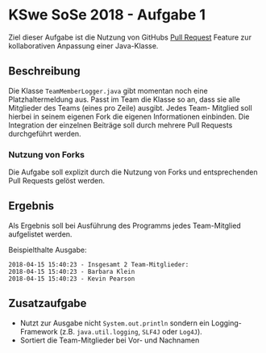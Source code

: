 # KSwe SoSe 2018 - Aufgabe 1

Ziel dieser Aufgabe ist die Nutzung von GitHubs [Pull Request](https://help.github.com/articles/about-pull-requests/)
Feature zur kollaborativen Anpassung einer Java-Klasse.


## Beschreibung

Die Klasse `TeamMemberLogger.java` gibt momentan noch eine
Platzhaltermeldung aus. Passt im Team die Klasse so an, dass sie
alle Mitglieder des Teams (eines pro Zeile) ausgibt. Jedes Team-
Mitglied soll hierbei in seinem eigenen Fork die eigenen
Informationen einbinden. Die Integration der einzelnen Beiträge
soll durch mehrere Pull Requests durchgeführt werden.

### Nutzung von Forks

Die Aufgabe soll explizit durch die Nutzung von Forks und entsprechenden
Pull Requests gelöst werden.

## Ergebnis

Als Ergebnis soll bei Ausführung des Programms jedes Team-Mitglied
aufgelistet werden.

Beispielthalte Ausgabe:

```
2018-04-15 15:40:23 - Insgesamt 2 Team-Mitglieder:
2018-04-15 15:40:23 - Barbara Klein
2018-04-15 15:40:23 - Kevin Pearson
```

## Zusatzaufgabe

* Nutzt zur Ausgabe nicht `System.out.println` sondern ein
Logging-Framework (z.B. `java.util.logging`, `SLF4J` oder
`Log4J`).
* Sortiert die Team-Mitglieder bei Vor- und Nachnamen
